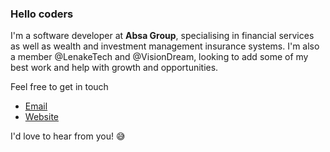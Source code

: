 ### Hello coders

I'm a software developer at **Absa Group**, specialising in financial services as well as wealth and investment management insurance systems.
I'm also a member @LenakeTech and @VisionDream, looking to add some of my best work and help with growth and opportunities.

Feel free to get in touch

- [Email](mailto:hello@onkgopotselenake.me)
- [Website](https://onkgopotselenake.me/)

I'd love to hear from you! 😅

<!--
**OLenake/OLenake** is a ✨ _special_ ✨ repository because its `README.md` (this file) appears on your GitHub profile.

Here are some ideas to get you started:

- 🔭 I’m currently working on ...
- 🌱 I’m currently learning ...
- 👯 I’m looking to collaborate on ...
- 🤔 I’m looking for help with ...
- 💬 Ask me about ...
- 📫 How to reach me: ...
- 😄 Pronouns: ...
- ⚡ Fun fact: ...

Hi there, I'm Onkgopotse 👋
The repository **OLenake/OLenake** is my ✨ _special_ ✨ profile page on [GitHub](https://github.com/). The page `README.md` (this file) is a summary of my background.
Self-motivated, inspire greatness and responsible.
See my work history on LinkedIn [LinkedIn](https://twitter.com/O_Lenake).
-->
